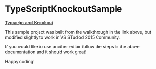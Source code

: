 # TypeScriptKnockoutSample

[Typscript and Knockout](http://www.typescriptlang.org/docs/handbook/knockout.html)

This sample project was built from the walkthrough in the link above, but modified slightly to work in VS STudiod 2015 Community.

If you would like to use another editor follow the steps in the above documentation and it should work great!

Happy coding!
